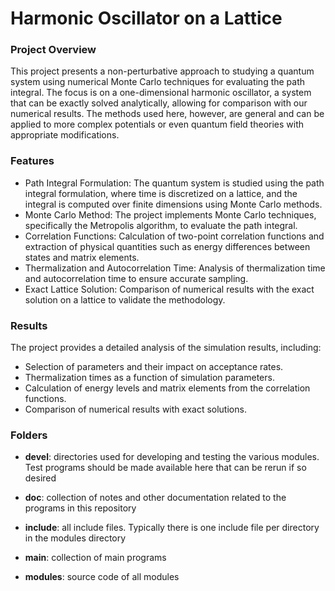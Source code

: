 # Harmonic Oscillator on a Lattice
### Project Overview

This project presents a non-perturbative approach to studying a quantum system using numerical Monte Carlo techniques for evaluating the path integral. The focus is on a one-dimensional harmonic oscillator, a system that can be exactly solved analytically, allowing for comparison with our numerical results. The methods used here, however, are general and can be applied to more complex potentials or even quantum field theories with appropriate modifications.
### Features

   - Path Integral Formulation: The quantum system is studied using the path integral formulation, where time is discretized on a lattice, and the integral is computed over finite dimensions using Monte Carlo methods.
   - Monte Carlo Method: The project implements Monte Carlo techniques, specifically the Metropolis algorithm, to evaluate the path integral.
   - Correlation Functions: Calculation of two-point correlation functions and extraction of physical quantities such as energy differences between states and matrix elements.
   - Thermalization and Autocorrelation Time: Analysis of thermalization time and autocorrelation time to ensure accurate sampling.
   - Exact Lattice Solution: Comparison of numerical results with the exact solution on a lattice to validate the methodology.

### Results

The project provides a detailed analysis of the simulation results, including:

   - Selection of parameters and their impact on acceptance rates.
   - Thermalization times as a function of simulation parameters.
   - Calculation of energy levels and matrix elements from the correlation functions.
   - Comparison of numerical results with exact solutions.

### Folders

- <b>devel</b>:            directories used for developing and testing the various 
                 modules. Test programs should be made available here that 
                 can be rerun if so desired

- <b>doc</b>:              collection of notes and other documentation related to the
                 programs in this repository 

- <b>include</b>:          all include files. Typically there is one include file
                 per directory in the modules directory

- <b>main</b>:             collection of main programs

- <b>modules</b>:          source code of all modules 

